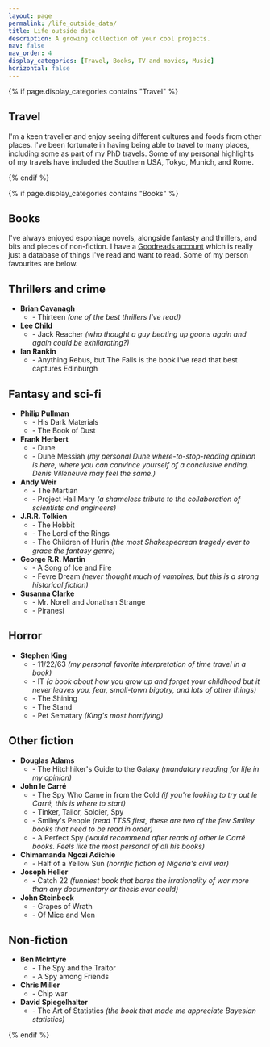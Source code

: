 ```yaml
---
layout: page
permalink: /life_outside_data/
title: Life outside data
description: A growing collection of your cool projects.
nav: false
nav_order: 4
display_categories: [Travel, Books, TV and movies, Music]
horizontal: false
---
```


{% if page.display_categories contains "Travel" %}
<section>
    <h1>Travel</h1>
    <p>I'm a keen traveller and enjoy seeing different cultures and foods from other places. I've been fortunate in having being able to travel to many places, including some as part of my PhD travels. Some of my personal highlights of my travels have included the Southern USA, Tokyo, Munich, and Rome. </p>
</section>
{% endif %}

{% if page.display_categories contains "Books" %}
<section>
    <h1>Books</h1>
    <p>I've always enjoyed esponiage novels, alongside fantasty and thrillers, and bits and pieces of non-fiction. I have a
    <a
    href="https://www.goodreads.com/user/show/46128883-conor-hamill" rel="external nofollow noopener" target="_blank">Goodreads account</a> which is really just a database of things I've read and want to read. Some of my person favourites are below.</p>

<h2>Thrillers and crime</h2>
<ul>
  <li><strong>Brian Cavanagh</strong>
    <ul>
      <li>- Thirteen <em>(one of the best thrillers I've read)</em></li>
    </ul>
  </li>
  <li><strong>Lee Child</strong>
    <ul>
      <li>- Jack Reacher <em>(who thought a guy beating up goons again and again could be exhilarating?)</em></li>
    </ul>
  </li>
  <li><strong>Ian Rankin</strong>
    <ul>
      <li>- Anything Rebus, but The Falls is the book I've read that best captures Edinburgh</li>
    </ul>
  </li>
</ul>

<h2>Fantasy and sci-fi</h2>
<ul>
  <li><strong>Philip Pullman</strong>
    <ul>
      <li>- His Dark Materials</li>
      <li>- The Book of Dust</li>
    </ul>
  </li>
  <li><strong>Frank Herbert</strong>
    <ul>
      <li>- Dune</li>
      <li>- Dune Messiah <em>(my personal Dune where-to-stop-reading opinion is here, where you can convince yourself of a conclusive ending. Denis Villeneuve may feel the same.)</em></li>
    </ul>
  </li>
  <li><strong>Andy Weir</strong>
    <ul>
      <li>- The Martian</li>
      <li>- Project Hail Mary <em>(a shameless tribute to the collaboration of scientists and engineers)</em></li>
    </ul>
  </li>
  <li><strong>J.R.R. Tolkien</strong>
    <ul>
      <li>- The Hobbit</li>
      <li>- The Lord of the Rings</li>
      <li>- The Children of Hurin <em>(the most Shakespearean tragedy ever to grace the fantasy genre)</em></li>
    </ul>
  </li>
  <li><strong>George R.R. Martin</strong>
    <ul>
      <li>- A Song of Ice and Fire</li>
      <li>- Fevre Dream <em>(never thought much of vampires, but this is a strong historical fiction)</em></li>
    </ul>
  </li>
  <li><strong>Susanna Clarke</strong>
    <ul>
      <li>- Mr. Norell and Jonathan Strange</li>
      <li>- Piranesi</li>
    </ul>
  </li>
</ul>

<h2>Horror</h2>
<ul>
  <li><strong>Stephen King</strong>
    <ul>
      <li>- 11/22/63 <em>(my personal favorite interpretation of time travel in a book)</em></li>
      <li>- IT <em>(a book about how you grow up and forget your childhood but it never leaves you, fear, small-town bigotry, and lots of other things)</em></li>
      <li>- The Shining</li>
      <li>- The Stand</li>
      <li>- Pet Sematary <em>(King's most horrifying)</em></li>
    </ul>
  </li>
</ul>

<h2>Other fiction</h2>
<ul>
  <li><strong>Douglas Adams</strong>
    <ul>
      <li>- The Hitchhiker's Guide to the Galaxy <em>(mandatory reading for life in my opinion)</em></li>
    </ul>
  </li>
  <li><strong>John le Carré</strong>
    <ul>
      <li>- The Spy Who Came in from the Cold <em>(if you're looking to try out le Carré, this is where to start)</em></li>
      <li>- Tinker, Tailor, Soldier, Spy</li>
      <li>- Smiley's People <em>(read TTSS first, these are two of the few Smiley books that need to be read in order)</em></li>
      <li>- A Perfect Spy <em>(would recommend after reads of other le Carré books. Feels like the most personal of all his books)</em></li>
    </ul>
  </li>
  <li><strong>Chimamanda Ngozi Adichie</strong>
    <ul>
      <li>- Half of a Yellow Sun <em>(horrific fiction of Nigeria's civil war)</em></li>
    </ul>
  </li>
  <li><strong>Joseph Heller</strong>
    <ul>
      <li>- Catch 22 <em>(funniest book that bares the irrationality of war more than any documentary or thesis ever could)</em></li>
    </ul>
  </li>
  <li><strong>John Steinbeck</strong>
    <ul>
      <li>- Grapes of Wrath</li>
      <li>- Of Mice and Men</li>
    </ul>
  </li>
</ul>

<h2>Non-fiction</h2>
<ul>
  <li><strong>Ben McIntyre</strong>
    <ul>
      <li>- The Spy and the Traitor</li>
      <li>- A Spy among Friends</li>
    </ul>
  </li>
  <li><strong>Chris Miller</strong>
    <ul>
      <li>- Chip war</li>
    </ul>
  </li>
  <li><strong>David Spiegelhalter</strong>
    <ul>
      <li>- The Art of Statistics <em>(the book that made me appreciate Bayesian statistics)</em></li>
    </ul>
  </li>
</ul>

</section>
{% endif %}

<!-- {% if page.display_categories contains "TV and movies" %}
<section>
    <h1>Tv and movies</h1>
    <p>This is the text for the tv and movies section.</p>
</section>
{% endif %}

{% if page.display_categories contains "Music" %}
<section>
    <h1>Music</h1>
    <p>This is the text for the music section.</p>
</section>
{% endif %} -->
